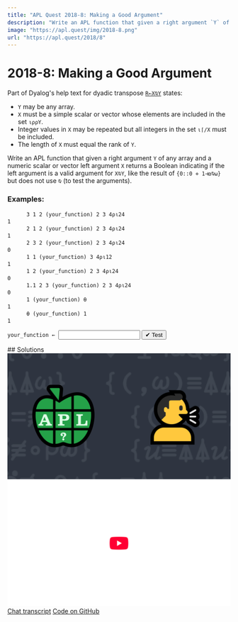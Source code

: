 ```yaml
---
title: "APL Quest 2018-8: Making a Good Argument"
description: "Write an APL function that given a right argument `Y` of any array and a numeric scalar or vector left argument `X` returns a Boolean indicating if the left argument is a valid argument for `X⍉Y`, like the result of `{0::0 ⋄ 1⊣⍺⍉⍵}` but does not use `⍉` (to test the arguments)."
image: "https://apl.quest/img/2018-8.png"
url: "https://apl.quest/2018/8"
---
```


# <span class=s>2018-</span>8: Making a Good Argument

Part of Dyalog's help text for dyadic transpose [`R←X⍉Y`](http://help.dyalog.com/latest/#Language/Primitive%20Functions/Transpose%20Dyadic.htm) states:
- `Y` may be any array.
- `X` must be a simple scalar or vector whose elements are included in the set `⍳⍴⍴Y`.
- Integer values in `X` may be repeated but all integers in the set `⍳⌈/X` must be included.
- The length of `X` must equal the rank of `Y`. 

Write an APL function that given a right argument `Y` of any array and a numeric scalar or vector left argument `X` returns a Boolean indicating if the left argument is a valid argument for `X⍉Y`, like the result of `{0::0 ⋄ 1⊣⍺⍉⍵}` but does not use `⍉` (to test the arguments).

### Examples:

```APL
      3 1 2 (your_function) 2 3 4⍴⍳24
1
      2 1 2 (your_function) 2 3 4⍴⍳24
1
      2 3 2 (your_function) 2 3 4⍴⍳24
0
      1 1 (your_function) 3 4⍴⍳12
1
      1 2 (your_function) 2 3 4⍴⍳24
0
      1.1 2 3 (your_function) 2 3 4⍴⍳24
0
      1 (your_function) ⍬
1
      ⍬ (your_function) 1
1
```
<div class="pdiv">
  <code onclick="p_Input.focus()">your_function ← </code><input id="p_Input" autocomplete="off" spellcheck="false" oninput="this.parentElement.querySelector`button`.disabled=false;localStorage.setItem(window.location.pathname,this.value)" onkeypress="subm(event)">
  <button onclick="alert$.next`Testing…`;submitSolution`p`" class="md-button md-button--primary">&#x2714; Test</button>
</div>
<blockquote id="p_Output"></blockquote>
## Solutions
<div onclick="play(this)" title="Video on YouTube" class="yt">
<img alt="Video Thumbnail" src="../../img/2018-8.png">
<img alt="YouTube" src="../../img/yt-big.png">
</div>
<a href="https://chat.stackexchange.com/transcript/52405?m=63151714#63151714" target="_blank" class="md-button md-button--primary">Chat transcript</a>
<a href="https://github.com/abrudz/apl_quest/tree/main/2018/8.apl" target="_blank" class="md-button md-button--primary right">Code on GitHub</a>

<script>
    testCases={"a":[["3 1 2","2 3 4⍴⍳24"],["2 1 2"," 2 3 4⍴⍳24"],["2 3 2"," 2 3 4⍴⍳24"],["?3 3 3"," 2 3 4⍴⍳24"],["1 1","3 4⍴⍳12"],["1 2"," 2 3 4⍴⍳24"],["1.1 2 3"," 2 3 4⍴⍳24"]],"b":[["1","⍬"],["⍬","1"],["1 2 3 4","2 3 4 5⍴⍳120"],["(?4) ⍴⍳4","((?4) ⍴3)⍴⍳27"],["0 0 0","2 3 4⍴⍳24"]],"f":"{0::0 ⋄ 1⊣⍺⍉⍵}","p":"1∘/","x":"⍉⎕"}
    p_Input.value=localStorage.getItem(window.location.pathname)
    play=e=>e.outerHTML=`<iframe src="https://www.youtube.com/embed/F72metQNXAU?list=PLYKQVqyrAEj9wDIUyLDGtDAFTKY38BUMN&autoplay=1" title="<span class=s>2018-</span>8: Making a Good Argument (APL Quest 2018-8)" frameborder="0" allow="accelerometer; autoplay; clipboard-write; encrypted-media; gyroscope; picture-in-picture; web-share" referrerpolicy="strict-origin-when-cross-origin" allowfullscreen></iframe>`
</script>
